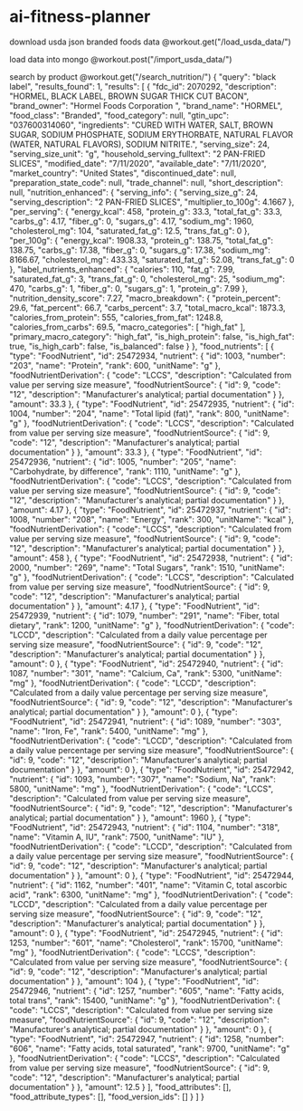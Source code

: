 # ai-fitness-planner

download usda json branded foods data 
@workout.get("/load_usda_data/")

load data into mongo
@workout.post("/import_usda_data/")

search by product 
@workout.get("/search_nutrition/")
{
  "query": "black label",
  "results_found": 1,
  "results": [
    {
      "fdc_id": 2070292,
      "description": "HORMEL, BLACK LABEL, BROWN SUGAR THICK CUT BACON",
      "brand_owner": "Hormel Foods Corporation ",
      "brand_name": "HORMEL",
      "food_class": "Branded",
      "food_category": null,
      "gtin_upc": "037600314060",
      "ingredients": "CURED WITH WATER, SALT, BROWN SUGAR, SODIUM PHOSPHATE, SODIUM ERYTHORBATE, NATURAL FLAVOR (WATER, NATURAL FLAVORS), SODIUM NITRITE.",
      "serving_size": 24,
      "serving_size_unit": "g",
      "household_serving_fulltext": "2 PAN-FRIED SLICES",
      "modified_date": "7/11/2020",
      "available_date": "7/11/2020",
      "market_country": "United States",
      "discontinued_date": null,
      "preparation_state_code": null,
      "trade_channel": null,
      "short_description": null,
      "nutrition_enhanced": {
        "serving_info": {
          "serving_size_g": 24,
          "serving_description": "2 PAN-FRIED SLICES",
          "multiplier_to_100g": 4.1667
        },
        "per_serving": {
          "energy_kcal": 458,
          "protein_g": 33.3,
          "total_fat_g": 33.3,
          "carbs_g": 4.17,
          "fiber_g": 0,
          "sugars_g": 4.17,
          "sodium_mg": 1960,
          "cholesterol_mg": 104,
          "saturated_fat_g": 12.5,
          "trans_fat_g": 0
        },
        "per_100g": {
          "energy_kcal": 1908.33,
          "protein_g": 138.75,
          "total_fat_g": 138.75,
          "carbs_g": 17.38,
          "fiber_g": 0,
          "sugars_g": 17.38,
          "sodium_mg": 8166.67,
          "cholesterol_mg": 433.33,
          "saturated_fat_g": 52.08,
          "trans_fat_g": 0
        },
        "label_nutrients_enhanced": {
          "calories": 110,
          "fat_g": 7.99,
          "saturated_fat_g": 3,
          "trans_fat_g": 0,
          "cholesterol_mg": 25,
          "sodium_mg": 470,
          "carbs_g": 1,
          "fiber_g": 0,
          "sugars_g": 1,
          "protein_g": 7.99
        },
        "nutrition_density_score": 7.27,
        "macro_breakdown": {
          "protein_percent": 29.6,
          "fat_percent": 66.7,
          "carbs_percent": 3.7,
          "total_macro_kcal": 1873.3,
          "calories_from_protein": 555,
          "calories_from_fat": 1248.8,
          "calories_from_carbs": 69.5,
          "macro_categories": [
            "high_fat"
          ],
          "primary_macro_category": "high_fat",
          "is_high_protein": false,
          "is_high_fat": true,
          "is_high_carb": false,
          "is_balanced": false
        }
      },
      "food_nutrients": [
        {
          "type": "FoodNutrient",
          "id": 25472934,
          "nutrient": {
            "id": 1003,
            "number": "203",
            "name": "Protein",
            "rank": 600,
            "unitName": "g"
          },
          "foodNutrientDerivation": {
            "code": "LCCS",
            "description": "Calculated from value per serving size measure",
            "foodNutrientSource": {
              "id": 9,
              "code": "12",
              "description": "Manufacturer's analytical; partial documentation"
            }
          },
          "amount": 33.3
        },
        {
          "type": "FoodNutrient",
          "id": 25472935,
          "nutrient": {
            "id": 1004,
            "number": "204",
            "name": "Total lipid (fat)",
            "rank": 800,
            "unitName": "g"
          },
          "foodNutrientDerivation": {
            "code": "LCCS",
            "description": "Calculated from value per serving size measure",
            "foodNutrientSource": {
              "id": 9,
              "code": "12",
              "description": "Manufacturer's analytical; partial documentation"
            }
          },
          "amount": 33.3
        },
        {
          "type": "FoodNutrient",
          "id": 25472936,
          "nutrient": {
            "id": 1005,
            "number": "205",
            "name": "Carbohydrate, by difference",
            "rank": 1110,
            "unitName": "g"
          },
          "foodNutrientDerivation": {
            "code": "LCCS",
            "description": "Calculated from value per serving size measure",
            "foodNutrientSource": {
              "id": 9,
              "code": "12",
              "description": "Manufacturer's analytical; partial documentation"
            }
          },
          "amount": 4.17
        },
        {
          "type": "FoodNutrient",
          "id": 25472937,
          "nutrient": {
            "id": 1008,
            "number": "208",
            "name": "Energy",
            "rank": 300,
            "unitName": "kcal"
          },
          "foodNutrientDerivation": {
            "code": "LCCS",
            "description": "Calculated from value per serving size measure",
            "foodNutrientSource": {
              "id": 9,
              "code": "12",
              "description": "Manufacturer's analytical; partial documentation"
            }
          },
          "amount": 458
        },
        {
          "type": "FoodNutrient",
          "id": 25472938,
          "nutrient": {
            "id": 2000,
            "number": "269",
            "name": "Total Sugars",
            "rank": 1510,
            "unitName": "g"
          },
          "foodNutrientDerivation": {
            "code": "LCCS",
            "description": "Calculated from value per serving size measure",
            "foodNutrientSource": {
              "id": 9,
              "code": "12",
              "description": "Manufacturer's analytical; partial documentation"
            }
          },
          "amount": 4.17
        },
        {
          "type": "FoodNutrient",
          "id": 25472939,
          "nutrient": {
            "id": 1079,
            "number": "291",
            "name": "Fiber, total dietary",
            "rank": 1200,
            "unitName": "g"
          },
          "foodNutrientDerivation": {
            "code": "LCCD",
            "description": "Calculated from a daily value percentage per serving size measure",
            "foodNutrientSource": {
              "id": 9,
              "code": "12",
              "description": "Manufacturer's analytical; partial documentation"
            }
          },
          "amount": 0
        },
        {
          "type": "FoodNutrient",
          "id": 25472940,
          "nutrient": {
            "id": 1087,
            "number": "301",
            "name": "Calcium, Ca",
            "rank": 5300,
            "unitName": "mg"
          },
          "foodNutrientDerivation": {
            "code": "LCCD",
            "description": "Calculated from a daily value percentage per serving size measure",
            "foodNutrientSource": {
              "id": 9,
              "code": "12",
              "description": "Manufacturer's analytical; partial documentation"
            }
          },
          "amount": 0
        },
        {
          "type": "FoodNutrient",
          "id": 25472941,
          "nutrient": {
            "id": 1089,
            "number": "303",
            "name": "Iron, Fe",
            "rank": 5400,
            "unitName": "mg"
          },
          "foodNutrientDerivation": {
            "code": "LCCD",
            "description": "Calculated from a daily value percentage per serving size measure",
            "foodNutrientSource": {
              "id": 9,
              "code": "12",
              "description": "Manufacturer's analytical; partial documentation"
            }
          },
          "amount": 0
        },
        {
          "type": "FoodNutrient",
          "id": 25472942,
          "nutrient": {
            "id": 1093,
            "number": "307",
            "name": "Sodium, Na",
            "rank": 5800,
            "unitName": "mg"
          },
          "foodNutrientDerivation": {
            "code": "LCCS",
            "description": "Calculated from value per serving size measure",
            "foodNutrientSource": {
              "id": 9,
              "code": "12",
              "description": "Manufacturer's analytical; partial documentation"
            }
          },
          "amount": 1960
        },
        {
          "type": "FoodNutrient",
          "id": 25472943,
          "nutrient": {
            "id": 1104,
            "number": "318",
            "name": "Vitamin A, IU",
            "rank": 7500,
            "unitName": "IU"
          },
          "foodNutrientDerivation": {
            "code": "LCCD",
            "description": "Calculated from a daily value percentage per serving size measure",
            "foodNutrientSource": {
              "id": 9,
              "code": "12",
              "description": "Manufacturer's analytical; partial documentation"
            }
          },
          "amount": 0
        },
        {
          "type": "FoodNutrient",
          "id": 25472944,
          "nutrient": {
            "id": 1162,
            "number": "401",
            "name": "Vitamin C, total ascorbic acid",
            "rank": 6300,
            "unitName": "mg"
          },
          "foodNutrientDerivation": {
            "code": "LCCD",
            "description": "Calculated from a daily value percentage per serving size measure",
            "foodNutrientSource": {
              "id": 9,
              "code": "12",
              "description": "Manufacturer's analytical; partial documentation"
            }
          },
          "amount": 0
        },
        {
          "type": "FoodNutrient",
          "id": 25472945,
          "nutrient": {
            "id": 1253,
            "number": "601",
            "name": "Cholesterol",
            "rank": 15700,
            "unitName": "mg"
          },
          "foodNutrientDerivation": {
            "code": "LCCS",
            "description": "Calculated from value per serving size measure",
            "foodNutrientSource": {
              "id": 9,
              "code": "12",
              "description": "Manufacturer's analytical; partial documentation"
            }
          },
          "amount": 104
        },
        {
          "type": "FoodNutrient",
          "id": 25472946,
          "nutrient": {
            "id": 1257,
            "number": "605",
            "name": "Fatty acids, total trans",
            "rank": 15400,
            "unitName": "g"
          },
          "foodNutrientDerivation": {
            "code": "LCCS",
            "description": "Calculated from value per serving size measure",
            "foodNutrientSource": {
              "id": 9,
              "code": "12",
              "description": "Manufacturer's analytical; partial documentation"
            }
          },
          "amount": 0
        },
        {
          "type": "FoodNutrient",
          "id": 25472947,
          "nutrient": {
            "id": 1258,
            "number": "606",
            "name": "Fatty acids, total saturated",
            "rank": 9700,
            "unitName": "g"
          },
          "foodNutrientDerivation": {
            "code": "LCCS",
            "description": "Calculated from value per serving size measure",
            "foodNutrientSource": {
              "id": 9,
              "code": "12",
              "description": "Manufacturer's analytical; partial documentation"
            }
          },
          "amount": 12.5
        }
      ],
      "food_attributes": [],
      "food_attribute_types": [],
      "food_version_ids": []
    }
  ]
}